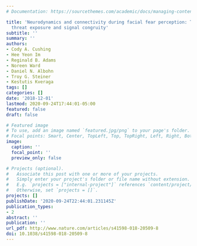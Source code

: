 ```yaml
---
# Documentation: https://sourcethemes.com/academic/docs/managing-content/

title: 'Neurodynamics and connectivity during facial fear perception: The role of
  threat exposure and signal congruity'
subtitle: ''
summary: ''
authors:
- Cody A. Cushing
- Hee Yeon Im
- Reginald B. Adams
- Noreen Ward
- Daniel N. Albohn
- Troy G. Steiner
- Kestutis Kveraga
tags: []
categories: []
date: '2018-12-01'
lastmod: 2020-09-24T17:44:01-05:00
featured: false
draft: false

# Featured image
# To use, add an image named `featured.jpg/png` to your page's folder.
# Focal points: Smart, Center, TopLeft, Top, TopRight, Left, Right, BottomLeft, Bottom, BottomRight.
image:
  caption: ''
  focal_point: ''
  preview_only: false

# Projects (optional).
#   Associate this post with one or more of your projects.
#   Simply enter your project's folder or file name without extension.
#   E.g. `projects = ["internal-project"]` references `content/project/deep-learning/index.md`.
#   Otherwise, set `projects = []`.
projects: []
publishDate: '2020-09-24T22:44:01.231145Z'
publication_types:
- 2
abstract: ''
publication: ''
url_pdf: http://www.nature.com/articles/s41598-018-20509-8
doi: 10.1038/s41598-018-20509-8
---
```

